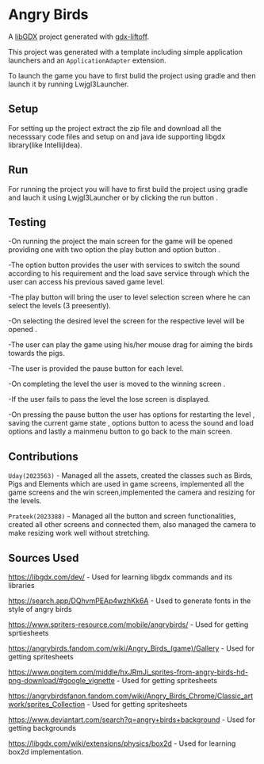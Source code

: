 # Angry Birds

A [libGDX](https://libgdx.com/) project generated with [gdx-liftoff](https://github.com/libgdx/gdx-liftoff).

This project was generated with a template including simple application launchers and an `ApplicationAdapter` extension.

To launch the game you have to first bulid the project using gradle and then launch it by running Lwjgl3Launcher.

## Setup

For setting up the project extract the zip file and download all the necesssary code files and setup on and java ide supporting libgdx library(like IntellijIdea).

## Run

For running the project you will have to first build the project using gradle and lauch it using Lwjgl3Launcher or by clicking the run button .

## Testing

-On running the project the main screen for the game will be opened providing one with two option the play button and option button .

-The option button provides the user with services to switch the sound according to his requirement and the load save service through which the user can access his previous saved game level.

-The play button will bring the user to level selection screen where he can select the levels (3 preesently).

-On selecting the desired level the screen for the respective level will be opened  .

-The user can play the game using his/her mouse drag for aiming the birds towards the pigs.

-The user is provided the pause button for each level.

-On completing the level the user is moved to the winning screen .

-If the user fails to pass the level the lose screen is displayed.

-On pressing the pause button the user has options for restarting the level , saving the current game state , options button to acess the sound and load options and lastly a mainmenu button to go back to the main screen.

## Contributions

`Uday(2023563)` - Managed all the assets, created the classes such as Birds, Pigs and Elements which are used in game screens, implemented all the game screens and the win screen,implemented the camera and resizing for the levels.

`Prateek(2023388)` - Managed all the button and screen functionalities, created all other screens and connected them, also managed the camera to make resizing work well without stretching.

## Sources Used

https://libgdx.com/dev/ - Used for learning libgdx commands and its libraries

https://search.app/DQhvmPEAp4wzhKk6A - Used to generate fonts in the style of angry birds

https://www.spriters-resource.com/mobile/angrybirds/ - Used for getting sprtiesheets

https://angrybirds.fandom.com/wiki/Angry_Birds_(game)/Gallery - Used for getting spritesheets

https://www.pngitem.com/middle/hxJRmJi_sprites-from-angry-birds-hd-png-download/#google_vignette - Used for getting spritesheets

https://angrybirdsfanon.fandom.com/wiki/Angry_Birds_Chrome/Classic_artwork/sprites_Collection - Used for getting spritesheets

https://www.deviantart.com/search?q=angry+birds+background - Used for getting backgrounds

https://libgdx.com/wiki/extensions/physics/box2d - Used for learning box2d implementation.
